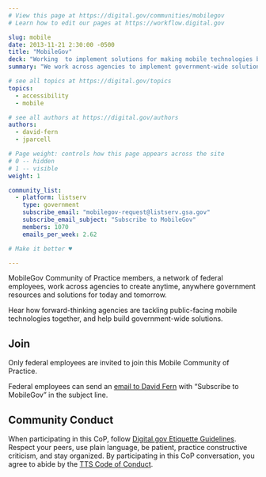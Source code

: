 ```yaml
---
# View this page at https://digital.gov/communities/mobilegov
# Learn how to edit our pages at https://workflow.digital.gov

slug: mobile
date: 2013-11-21 2:30:00 -0500
title: "MobileGov"
deck: "Working  to implement solutions for making mobile technologies better in government"
summary: "We work across agencies to implement government-wide solutions for making mobile technologies better."

# see all topics at https://digital.gov/topics
topics:
  - accessibility
  - mobile

# see all authors at https://digital.gov/authors
authors:
  - david-fern
  - jparcell

# Page weight: controls how this page appears across the site
# 0 -- hidden
# 1 -- visible
weight: 1

community_list:
  - platform: listserv
    type: government
    subscribe_email: "mobilegov-request@listserv.gsa.gov"
    subscribe_email_subject: "Subscribe to MobileGov"
    members: 1070
    emails_per_week: 2.62

# Make it better ♥

---
```


MobileGov Community of Practice members, a network of federal employees, work across agencies to create anytime, anywhere government resources and solutions for today and tomorrow.

Hear how forward-thinking agencies are tackling public-facing mobile technologies together, and help build government-wide solutions.

## Join

Only federal employees are invited to join this Mobile Community of Practice.

Federal employees can send an [email to David Fern](mailto:mobilegov-request@listserv.gsa.gov) with “Subscribe to MobileGov” in the subject line.

## Community Conduct
When participating in this CoP, follow [Digital.gov Etiquette Guidelines](https://digital.gov/communities/manage-your-subscription/). Respect your peers, use plain language, be patient, practice constructive criticism, and stay organized. By participating in this CoP conversation, you agree to abide by the [TTS Code of Conduct](https://handbook.tts.gsa.gov/code-of-conduct/).